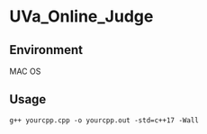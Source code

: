 # UVa_Online_Judge

## Environment
MAC OS

## Usage
`g++ yourcpp.cpp -o yourcpp.out -std=c++17 -Wall`
